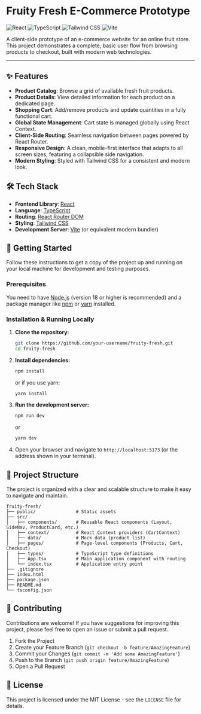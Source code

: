 # Fruity Fresh E-Commerce Prototype

![React](https://img.shields.io/badge/React-18.2.0-blue?logo=react)
![TypeScript](https://img.shields.io/badge/TypeScript-5.2.2-blue?logo=typescript)
![Tailwind CSS](https://img.shields.io/badge/Tailwind_CSS-3.4.1-38B2AC?logo=tailwind-css)
![Vite](https://img.shields.io/badge/Vite-5.1.4-646CFF?logo=vite)

A client-side prototype of an e-commerce website for an online fruit store. This project demonstrates a complete, basic user flow from browsing products to checkout, built with modern web technologies.

<!-- Add a screenshot or GIF of the application here -->
<!-- ![Fruity Fresh Screenshot](link-to-your-screenshot.png) -->

---

## ✨ Features

-   **Product Catalog**: Browse a grid of available fresh fruit products.
-   **Product Details**: View detailed information for each product on a dedicated page.
-   **Shopping Cart**: Add/remove products and update quantities in a fully functional cart.
-   **Global State Management**: Cart state is managed globally using React Context.
-   **Client-Side Routing**: Seamless navigation between pages powered by React Router.
-   **Responsive Design**: A clean, mobile-first interface that adapts to all screen sizes, featuring a collapsible side navigation.
-   **Modern Styling**: Styled with Tailwind CSS for a consistent and modern look.

## 🛠️ Tech Stack

-   **Frontend Library**: [React](https://react.dev/)
-   **Language**: [TypeScript](https://www.typescriptlang.org/)
-   **Routing**: [React Router DOM](https://reactrouter.com/)
-   **Styling**: [Tailwind CSS](https://tailwindcss.com/)
-   **Development Server**: [Vite](https://vitejs.dev/) (or equivalent modern bundler)

## 🚀 Getting Started

Follow these instructions to get a copy of the project up and running on your local machine for development and testing purposes.

### Prerequisites

You need to have [Node.js](https://nodejs.org/) (version 18 or higher is recommended) and a package manager like [npm](https://www.npmjs.com/) or [yarn](https://yarnpkg.com/) installed.

### Installation & Running Locally

1.  **Clone the repository:**
    ```sh
    git clone https://github.com/your-username/fruity-fresh.git
    cd fruity-fresh
    ```

2.  **Install dependencies:**
    ```sh
    npm install
    ```
    or if you use yarn:
    ```sh
    yarn install
    ```

3.  **Run the development server:**
    ```sh
    npm run dev
    ```
    or
    ```sh
    yarn dev
    ```

4.  Open your browser and navigate to `http://localhost:5173` (or the address shown in your terminal).

## 📂 Project Structure

The project is organized with a clear and scalable structure to make it easy to navigate and maintain.

```
fruity-fresh/
├── public/               # Static assets
├── src/
│   ├── components/       # Reusable React components (Layout, SideNav, ProductCard, etc.)
│   ├── context/          # React Context providers (CartContext)
│   ├── data/             # Mock data (product list)
│   ├── pages/            # Page-level components (Products, Cart, Checkout)
│   ├── types/            # TypeScript type definitions
│   ├── App.tsx           # Main application component with routing
│   └── index.tsx         # Application entry point
├── .gitignore
├── index.html
├── package.json
├── README.md
└── tsconfig.json
```

## 🤝 Contributing

Contributions are welcome! If you have suggestions for improving this project, please feel free to open an issue or submit a pull request.

1.  Fork the Project
2.  Create your Feature Branch (`git checkout -b feature/AmazingFeature`)
3.  Commit your Changes (`git commit -m 'Add some AmazingFeature'`)
4.  Push to the Branch (`git push origin feature/AmazingFeature`)
5.  Open a Pull Request

## 📄 License

This project is licensed under the MIT License - see the `LICENSE` file for details.